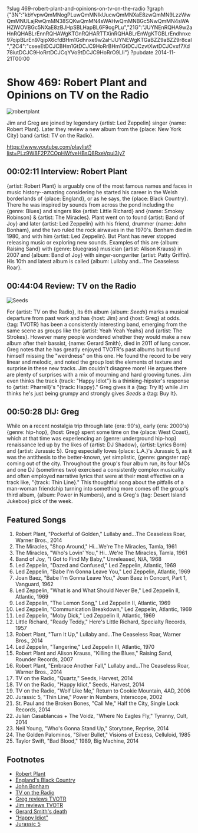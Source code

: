 ?slug 469-robert-plant-and-opinions-on-tv-on-the-radio
?graph {"3N":"kbYvpwQmMNogPLuwQmMNIkUucwQmMNXaE8zwQmMN9LzzWwQmMNULajRwQmMN38SQKwQmMN4sWAHwQmMNBGc5NwQmMN4sWAHZiWOVBGc5NXaE8zBJHpSBLHapBL6F9ogPLu","21G":"JUYNEnRQHA9w2aHnRQHABLrEnnRQHAWgKTGnRQHARTTXinRQHABLrEnWgKTGBLrEndhnxe97qipBLrEn97qipX6cfdBHm1Gdhnxe9w2aHJUYNEWgKTGaBZZ9aBZZ9r8caI","2C4":"cseeEtDCJCBHm1GtDCJC9HoRrBHm1GtDCJCzvtXwtDCJCvxf7Xd78iutDCJC9HoRrtDCJCqYVo9tDCJC9HoRrO9LIi"}
?pubdate 2014-11-21T00:00

# Show 469: Robert Plant and Opinions on TV on the Radio 
![robertplant](http://static.soundopinions.org/images/2014/robertplant_web.jpg)

Jim and Greg are joined by legendary {artist: Led Zeppelin} singer {name: Robert Plant}. Later they review a new album from the {place: New York City} band {artist: TV on the Radio}.

https://www.youtube.com/playlist?list=PLz9W8F2PZCOpHWfveHBsQ8RxeVpui3Iy7

## 00:02:11 Interview: Robert Plant
{artist: Robert Plant} is arguably one of the most famous names and faces in music history--amazing considering he started his career in the Welsh borderlands of {place: England}, or as he says, the {place: Black Country}. There he was inspired by sounds from across the pond including the {genre: Blues} and singers like {artist: Little Richard} and {name: Smokey Robinson} & {artist: The Miracles}. Plant went on to found {artist: Band of Joy} and later {artist: Led Zeppelin} with his friend, drummer {name: John Bonham}, and the two ruled the rock airwaves in the 1970's. Bonham died in 1980, and with him {artist: Led Zeppelin}. But Plant has never stopped releasing music or exploring new sounds. Examples of this are {album: Raising Sand} with {genre: bluegrass} musician {artist: Alison Krauss} in 2007 and {album: Band of Joy} with singer-songwriter {artist: Patty Griffin}. His 10th and latest album is called {album: Lullaby and…The Ceaseless Roar}.

## 00:44:04 Review: TV on the Radio
![Seeds](https://upload.wikimedia.org/wikipedia/en/thumb/f/f4/Tvotr_-_seeds.jpg/220px-Tvotr_-_seeds.jpg "6562624/911188443")

For {artist: TV on the Radio}, its 6th album {album: *Seeds*} marks a musical departure from past work and has {host: Jim} and {host: Greg} at odds. {tag: TVOTR} has been a consistently interesting band, emerging from the same scene as groups like the {artist: Yeah Yeah Yeahs} and {artist: The Strokes}. However many people wondered whether they would make a new album after their bassist, {name: Gerard Smith}, died in 2011 of lung cancer. Greg notes that he has greatly enjoyed TVOTR's past albums but found himself missing the "weirdness" on this one. He found the record to be very linear and melodic, and noted the group lost the elements of texture and surprise in these new tracks. Jim couldn't disagree more! He argues there are plenty of surprises with a mix of mourning and hard grooving tunes. Jim even thinks the track {track: "Happy Idiot"} is a thinking-hipster's response to {artist: Pharrell}'s "{track: Happy}." Greg gives it a {tag: Try It} while Jim thinks he's just being grumpy and strongly gives *Seeds* a {tag: Buy It}.

## 00:50:28 DIJ: Greg

While on a recent nostalgia trip through late {era: 90's}, early {era: 2000's} {genre: hip-hop}, {host: Greg} spent some time on the {place: West Coast}, which at that time was experiencing an {genre: underground hip-hop} renaissance led up by the likes of {artist: DJ Shadow}, {artist: Lyrics Born} and {artist: Jurassic 5}. Greg especially loves {place: L.A.}'s Jurassic 5, as it was the antithesis to the better-known, yet simplistic, {genre: gangster rap} coming out of the city. Throughout the group's four album run, its four MCs and one DJ (sometimes two) exercised a consistently complex musicality and often employed narrative lyrics that were at their most effective on a track like, "{track: Thin Line}." This thoughtful song about the pitfalls of a man-woman friendship turning into something more comes off the group's third album, {album: Power in Numbers}, and is Greg's {tag: Desert Island Jukebox} pick of the week. 

## Featured Songs
1. Robert Plant, "Pocketful of Golden," Lullaby and…The Ceaseless Roar, Warner Bros., 2014 
1. The Miracles, "Shop Around," Hi…We're The Miracles, Tamla, 1961 
1. The Miracles, "Who's Lovin' You," Hi…We're The Miracles, Tamla, 1961 
1. Band of Joy, "I Got to Find My Baby," Unreleased, N/A, 1968 
1. Led Zeppelin, "Dazed and Confused," Led Zeppelin, Atlantic, 1969 
1. Led Zeppelin, "Babe I'm Gonna Leave You," Led Zeppelin, Atlantic, 1969 
1. Joan Baez, "Babe I'm Gonna Leave You," Joan Baez in Concert, Part 1, Vanguard, 1962 
1. Led Zeppelin, "What is and What Should Never Be," Led Zeppelin II, Atlantic, 1969 
1. Led Zeppelin, "The Lemon Song," Led Zeppelin II, Atlantic, 1969 
1. Led Zeppelin, "Communication Breakdown," Led Zeppelin, Atlantic, 1969
1. Led Zeppelin, "Moby Dick," Led Zeppelin II, Atlantic, 1969 
1. Little Richard, "Ready Teddy," Here's Little Richard, Specialty Records, 1957 
1. Robert Plant, "Turn It Up," Lullaby and…The Ceaseless Roar, Warner Bros., 2014 
1. Led Zeppelin, "Tangerine," Led Zeppelin III, Atlantic, 1970
1. Robert Plant and Alison Krauss, "Killing the Blues," Raising Sand, Rounder Records, 2007 
1. Robert Plant, "Embrace Another Fall," Lullaby and…The Ceaseless Roar, Warner Bros., 2014 
1. TV on the Radio, "Quartz," Seeds, Harvest, 2014 
1. TV on the Radio, "Happy Idiot," Seeds, Harvest, 2014 
1. TV on the Radio, "Wolf Like Me," Return to Cookie Mountain, 4AD, 2006 
1. Jurassic 5, "Thin Line," Power in Numbers, Interscope, 2002 
1. St. Paul and the Broken Bones, "Call Me," Half the City, Single Lock Records, 2014 
1. Julian Casablancas + The Voidz, "Where No Eagles Fly," Tyranny, Cult, 2014 
1. Neil Young, "Who's Gonna Stand Up," Storytone, Reprise, 2014 
1. The Golden Palominos, "Silver Bullet," Visions of Excess, Celluloid, 1985 
1. Taylor Swift, "Bad Blood," 1989, Big Machine, 2014 


## Footnotes
- [Robert Plant](http://www.robertplant.com/)
- [England's Black Country](http://www.bbc.co.uk/blackcountry/uncovered/what_is.shtml)
- [John Bonham](https://www.youtube.com/watch?v=LC3f19zrMg8)
- [TV on the Radio](http://www.tvontheradioband.com/)
- [Greg reviews TVOTR](http://www.chicagotribune.com/entertainment/music/kot/sc-tv-on-the-radio-review-20141114-column.html)
- [Jim reviews TVOTR](http://www.wbez.org/blogs/jim-derogatis/2014-11/tv-radio-mines-sorrow-soul-111119)
- [Gerard Smith's death](http://pitchfork.com/news/42277-rip-tv-on-the-radios-gerard-smith/)
- ["Happy Idiot"](https://www.youtube.com/watch?v=OaKVy-FlaUA)
- [Jurassic 5](http://jurassic5.com/)
